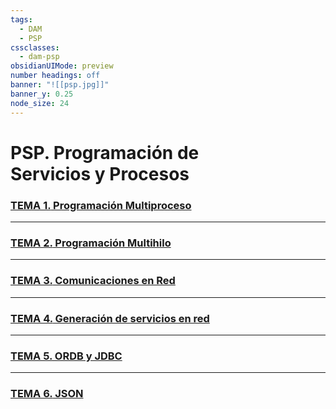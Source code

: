 ```yaml
---
tags:
  - DAM
  - PSP
cssclasses:
  - dam-psp
obsidianUIMode: preview
number headings: off
banner: "![[psp.jpg]]"
banner_y: 0.25
node_size: 24
---
```


# **PSP.** Programación de <br>Servicios y Procesos

### [**TEMA 1.** Programación Multiproceso](Teoría/TEMA%201.%20Programación%20Multiproceso.md)

---
### [**TEMA 2.** Programación Multihilo](Teoría/TEMA%202.%20Programación%20Multihilo.md)

---
### [**TEMA 3.** Comunicaciones en Red](Teoría/TEMA%203.%20Comunicaciones%20en%20Red.md)

---
### [**TEMA 4.** Generación de servicios en red](Teoría/TEMA%204.%20Generación%20de%20servicios%20en%20red.md)

---
### [**TEMA 5.** ORDB y JDBC](Teoría/TEMA%205.%20ORDB%20y%20JDBC.md)

---
### [**TEMA 6.** JSON](Teoría/TEMA%206.%20JSON.md)